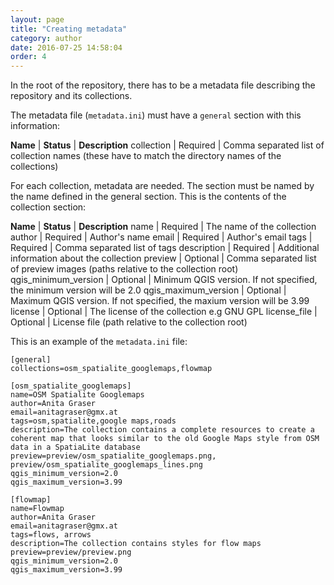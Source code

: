 ```yaml
---
layout: page
title: "Creating metadata"
category: author
date: 2016-07-25 14:58:04
order: 4
---
```


In the root of the repository, there has to be a metadata file describing
the repository and its collections.

The metadata file (```metadata.ini```) must have a ```general``` section 
with this information:

**Name** | **Status** | **Description**
collection | Required | Comma separated list of collection names
(these have to match the directory names of the collections)

For each collection, metadata are needed.
The section must be named by the name defined in the general section.
This is the  contents of the collection section:

**Name** | **Status** | **Description**
name | Required | The name of the collection
author | Required | Author's name
email | Required | Author's email
tags | Required | Comma separated list of tags
description | Required | Additional information about the collection
preview | Optional | Comma separated list of preview images (paths relative to the collection root)
qgis_minimum_version | Optional | Minimum QGIS version. If not specified, the minimum version will be 2.0
qgis_maximum_version | Optional | Maximum QGIS version. If not specified, the maxium version will be 3.99
license | Optional | The license of the collection e.g GNU GPL
license_file | Optional | License file (path relative to the collection root)

This is an example of the ```metadata.ini``` file:

```
[general]
collections=osm_spatialite_googlemaps,flowmap

[osm_spatialite_googlemaps]
name=OSM Spatialite Googlemaps
author=Anita Graser
email=anitagraser@gmx.at
tags=osm,spatialite,google maps,roads
description=The collection contains a complete resources to create a coherent map that looks similar to the old Google Maps style from OSM data in a SpatiaLite database
preview=preview/osm_spatialite_googlemaps.png, preview/osm_spatialite_googlemaps_lines.png
qgis_minimum_version=2.0
qgis_maximum_version=3.99

[flowmap]
name=Flowmap
author=Anita Graser
email=anitagraser@gmx.at
tags=flows, arrows
description=The collection contains styles for flow maps
preview=preview/preview.png
qgis_minimum_version=2.0
qgis_maximum_version=3.99
```
